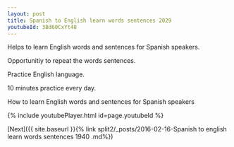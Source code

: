 ```yaml
---
layout: post
title: Spanish to English learn words sentences 2029 
youtubeId: 3Bd60CxYt48
---
```

 
 
Helps to learn English words and sentences for Spanish speakers.

Opportunitiy to repeat the words sentences. 

Practice English language. 
 
10 minutes practice every day. 
 
How to learn English words and sentences for Spanish speakers 
 
{% include youtubePlayer.html id=page.youtubeId %}
 
 
[Next]({{ site.baseurl }}{% link  split2/_posts/2016-02-16-Spanish to english learn words sentences 1940 .md%})
 
